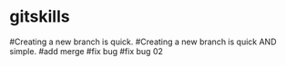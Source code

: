 # gitskills
#Creating a new branch is quick.
#Creating a new branch is quick AND simple.
#add merge
#fix bug
#fix bug 02
